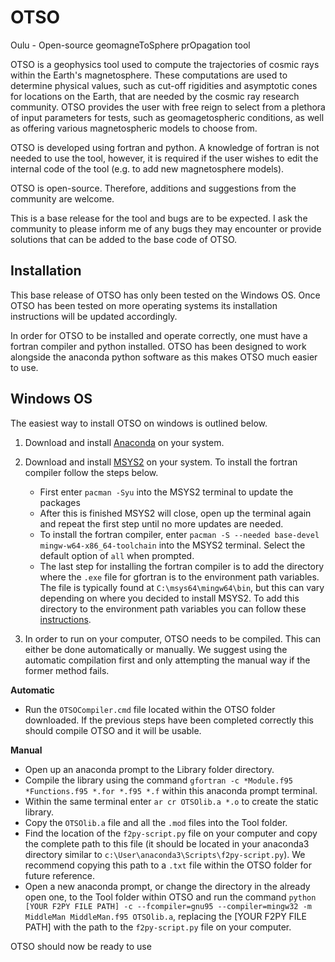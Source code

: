 # OTSO
Oulu - Open-source geomagneToSphere prOpagation tool

OTSO is a geophysics tool used to compute the trajectories of cosmic rays within the Earth's magnetosphere. 
These computations are used to determine physical values, such as cut-off rigidities and asymptotic cones for locations on the Earth, 
that are needed by the cosmic ray research community.
OTSO provides the user with free reign to select from a plethora of input parameters for tests, such as geomagetospheric conditions, 
as well as offering various magnetospheric models to choose from. 

OTSO is developed using fortran and python. A knowledge of fortran is not needed to use the tool, however, it is required if the user wishes to edit the internal code of the tool (e.g. to add new magnetosphere models). 

OTSO is open-source. Therefore, additions and suggestions from the community are welcome. 

This is a base release for the tool and bugs are to be expected. I ask the community to please inform me of any bugs they may encounter or provide solutions that can be added to the base code of OTSO.

## Installation

This base release of OTSO has only been tested on the Windows OS.
Once OTSO has been tested on more operating systems its installation instructions will be updated accordingly.

In order for OTSO to be installed and operate correctly, one must have a fortran compiler and python installed.
OTSO has been designed to work alongside the anaconda python software as this makes OTSO much easier to use.

## Windows OS

The easiest way to install OTSO on windows is outlined below.

1. Download and install [Anaconda](https://www.anaconda.com/) on your system.

2. Download and install [MSYS2](https://www.msys2.org/) on your system. To install the fortran compiler follow the steps below.
   - First enter `pacman -Syu` into the MSYS2 terminal to update the packages
   - After this is finished MSYS2 will close, open up the terminal again and repeat the first step until no more updates are needed.
   - To install the fortran compiler, enter `pacman -S --needed base-devel mingw-w64-x86_64-toolchain` into the MSYS2 terminal. Select the default option of `all` when prompted.
   - The last step for installing the fortran compiler is to add the directory where the `.exe` file for gfortran is to the environment path variables. The file is typically found at `C:\msys64\mingw64\bin`, but this can vary depending on where you decided to install MSYS2. To add this directory to the environment path variables you can follow these [instructions](https://learn.microsoft.com/en-us/previous-versions/office/developer/sharepoint-2010/ee537574(v=office.14)).

3. In order to run on your computer, OTSO needs to be compiled. This can either be done automatically or manually. We suggest using the automatic compilation first and only attempting the manual way if the former method fails.

**Automatic**
  - Run the `OTSOCompiler.cmd` file located within the OTSO folder downloaded. If the previous steps have been completed correctly this should compile OTSO and it will be usable.

**Manual**
  - Open up an anaconda prompt to the Library folder directory.
  - Compile the library using the command `gfortran -c *Module.f95 *Functions.f95 *.for *.f95 *.f` within this anaconda prompt terminal.
  - Within the same terminal enter `ar cr OTSOlib.a *.o` to create the static library.
  - Copy the `OTSOlib.a` file and all the `.mod` files into the Tool folder.
  - Find the location of the `f2py-script.py` file on your computer and copy the complete path to this file (it should be located in your anaconda3 directory similar to `c:\User\anaconda3\Scripts\f2py-script.py`). We recommend copying this path to a `.txt` file within the OTSO folder for future reference. 
  - Open a new anaconda prompt, or change the directory in the already open one, to the Tool folder within OTSO and run the command `python [YOUR F2PY FILE PATH] -c --fcompiler=gnu95 --compiler=mingw32 -m MiddleMan MiddleMan.f95 OTSOlib.a`, replacing the [YOUR F2PY FILE PATH] with the path to the `f2py-script.py` file on your computer.

OTSO should now be ready to use
